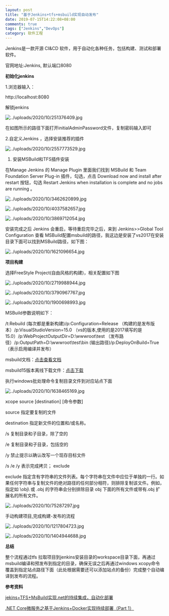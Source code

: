 ```yaml
---
layout: post
title: "基于Jenkins+tfs+msbuild实现自动发布"
date: 2019-07-15T14:22:08+08:00
comments: true
tags: ["Jenkins","DevOps"]
category: 软件工程
---
```


Jenkins是一款开源 CI&CD 软件，用于自动化各种任务，包括构建、测试和部署软件。

<!-- more -->

官网地址:Jenkins, 默认端口8080

**初始化jenkins**

1.浏览器输入：

http://localhost:8080

解锁jenkins

![../uploads/2020/10/251376409.jpg](../uploads/2020/10/251376409.jpg)

在如图所示的路径下面打开initialAdminPassword文件，复制密码输入即可

2.自定义Jenkins ，选择安装推荐的插件

![../uploads/2020/10/2557773529.jpg](../uploads/2020/10/2557773529.jpg)

1. 安装MSBuild和TFS插件安装

在Manage Jenkins 的 Manage Plugin 里面我们找到 MSBuild 和 Team Foundation Server Plug-in 插件，勾选，点击 Download now and install after restart 按钮，勾选 Restart Jenkins when installation is complete and no jobs are running 。

![../uploads/2020/10/3462620899.jpg](../uploads/2020/10/3462620899.jpg)

![../uploads/2020/10/4037582657.jpg](../uploads/2020/10/4037582657.jpg)

![../uploads/2020/10/3869712054.jpg](../uploads/2020/10/3869712054.jpg)

安装完成之后 Jenkins 会重启，等待重启完毕之后，来到 Jenkins>>Global Tool Configuration 查看 MSBuild配置msbuild的路径，我这边是安装了vs2017在安装目录下面可以找到MSBuild路径，如下图：

![../uploads/2020/10/1621096654.jpg](../uploads/2020/10/1621096654.jpg)

**项目构建**

选择FreeStyle Project(自由风格的构建)，相关配置如下图

![../uploads/2020/10/2719988944.jpg](../uploads/2020/10/2719988944.jpg)

![../uploads/2020/10/3790967767.jpg](../uploads/2020/10/3790967767.jpg)

![../uploads/2020/10/1900698993.jpg](../uploads/2020/10/1900698993.jpg)

MSBuild参数说明如下：

/t:Rebuild (每次都是重新构建)/p:Configuration=Release （构建的是发布版本）/p:VisualStudioVersion=15.0 （vs的版本,使用的是2017填写的是15.0）/p:WebProjectOutputDir=D:\wwwroot\test （发布路径）/p:OutputPath=D:\wwwroot\test\bin (输出路径)/p:DeployOnBuild=True （表示启用编译并发布）

msbuild文档：[点击查看文档](https://learn.microsoft.com/zh-cn/visualstudio/msbuild/msbuild?view=vs-2022)

msbuild15版本离线下载文件：[点击下载](https://www.microsoft.com/zh-CN/download/details.aspx?id=48159)

执行windows批处理命令复制目录文件到对应站点下面

![../uploads/2020/10/1638465169.jpg](../uploads/2020/10/1638465169.jpg)

xcope source [destination] [命令参数]

source 指定要复制的文件

destination 指定新文件的位置和/或名称。

/s 复制目录和子目录，除了空的

/e 复制目录和子目录，包括空的

/y 禁止提示以确认改写一个现存目标文件

/s /e /y 表示完成拷贝； exclude

exclude 指定含有字符串的文件列表。每个字符串在文件中应位于单独的一行。如果任何字符串与复制文件的绝对路径的任何部分相符，则排除复制该文件。例如，指定如 \obj\ 或 .obj 的字符串会分别排除目录 obj 下面的所有文件或带有.obj 扩展名的所有文件。

![../uploads/2020/10/75287297.jpg](../uploads/2020/10/75287297.jpg)

手动构建项目,完成构建-发布的流程

![../uploads/2020/10/1217804723.jpg](../uploads/2020/10/1217804723.jpg)

![../uploads/2020/10/1404944688.jpg](../uploads/2020/10/1404944688.jpg)

**总结**

整个流程通过tfs 拉取项目到jenkins安装目录的workspace目录下面，再通过msbuild编译和预发布到指定的目录，确保无误之后再通过windows xcopy命令覆盖到指定站点路径下面（此处根据需要还可以添加站点的备份）完成整个自动编译到发布的流程。

**参考资料**

[jekins+TFS+MsBuild实现.net的持续集成，自动化部署](https://www.cnblogs.com/tianyang1027/p/10333454.html)

[.NET Core微服务之基于Jenkins+Docker实现持续部署（Part 1）](https://www.cnblogs.com/edisonchou/p/CD_foundation_based_on_jenkins_and_docker.html)